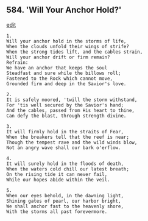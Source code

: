 
## 584.  'Will Your Anchor Hold?'
[edit](https://docs.google.com/document/d/1ogWLv45E69L0DvYlYb8RiyDKXJw989T9/edit?mode=html)




    1.
    Will your anchor hold in the storms of life, 
    When the clouds unfold their wings of strife? 
    When the strong tides lift, and the cables strain, 
    Will your anchor drift or firm remain? 
    Refrain:
    We have an anchor that keeps the soul 
    Steadfast and sure while the billows roll; 
    Fastened to the Rock which cannot move, 
    Grounded firm and deep in the Savior's love. 

    2.
    It is safely moored, 'twill the storm withstand, 
    For 'tis well secured by the Savior's hand; 
    And the cables, passed from His heart to thine, 
    Can defy the blast, through strength divine. 

    3.
    It will firmly hold in the straits of Fear, 
    When the breakers tell that the reef is near; 
    Though the tempest rave and the wild winds blow, 
    Not an angry wave shall our bark o'erflow. 

    4.
    It will surely hold in the floods of death, 
    When the waters cold chill our latest breath; 
    On the rising tide it can never fail, 
    While our hopes abide within the veil. 

    5.
    When our eyes behold, in the dawning light, 
    Shining gates of pearl, our harbor bright, 
    We shall anchor fast to the heavenly shore, 
    With the storms all past forevermore.
